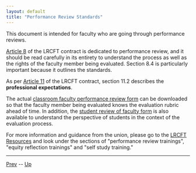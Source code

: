 ```yaml
---
layout: default
title: "Performance Review Standards"
---
```


This document is intended for faculty who are going through performance reviews. 

[Article 8](https://www.lrcft.org/wp-content/uploads/2023/08/Article-8-Performance-Review.pdf) of the LRCFT contract is dedicated to performance review, and it should be read carefully in its entirety to understand the process as well as the rights of the faculty member being evaluated. Section 8.4 is particularly important because it outlines the standards. 

As per [Article 11](https://www.lrcft.org/wp-content/uploads/2023/08/Article-11-Professional-Expectations-and-Development-Opportunities.pdf) of the LRCFT contract, section 11.2 describes the **professional expectations**. 

The actual [classroom faculty performance review form](https://employees.losrios.edu/lrccd/employee/doc/hr/performance-reviews/faculty-classroom.pdf) can be downloaded so that the faculty member being evaluated knows the evaluation rubric ahead of time. In addition, the [student review of faculty form](https://employees.losrios.edu/lrccd/employee/doc/hr/performance-reviews/p-sr1.docx) is also available to understand the perspective of students in the context of the evaluation process.

For more information and guidance from the union, please go to the [LRCFT Resources](https://www.lrcft.org/resources-faculty/) and look under the sections of "performance review trainings", "equity reflection trainings" and "self study training." 

<hr>

[Prev](openscadProgramming.md) -- [Up](README.md)

